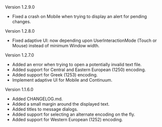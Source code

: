Version 1.2.9.0

  * Fixed a crash on Mobile when trying to display an alert for pending changes.

Version 1.2.8.0

 * Fixed adaptive UI: now depending upon UserInteractionMode (Touch or Mouse) instead of minimum Window width.

Version 1.2.7.0

 * Added an error when trying to open a potentially invalid text file.
 * Added support for Central and Eastern European (1250) encoding.
 * Added support for Greek (1253) encoding.
 * Implement adaptive UI for Mobile and Continuum.

Version 1.1.6.0

 * Added CHANGELOG.md.
 * Added a small margin around the displayed text.
 * Added titles to message dialogs.
 * Added support for selecting an alternate encoding on the fly.
 * Added support for Western European (1252) encoding.
